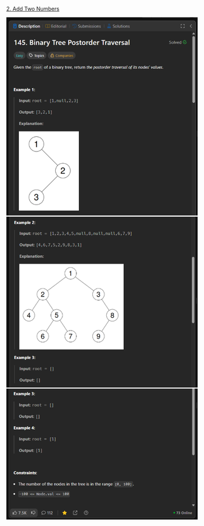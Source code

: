 [2. Add Two Numbers](https://leetcode.com/problems/add-two-numbers/description/)

![Image 1](./images/image.png)
![Image 2](./images/image%20copy.png)
![Image 3](./images/image%20copy%202.png)
<!-- ![Image 4](./images/image%20copy%203.png) -->
<!-- ![Image 5](./images/image%20copy%204.png) -->

